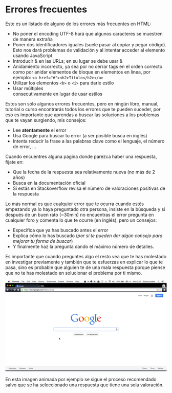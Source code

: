 # Errores frecuentes

Este es un listado de alguno de los errores más frecuentes en HTML:
* No poner el encoding UTF-8 hará que algunos caracteres se muestren de manera extraña
* Poner dos identificadores iguales (suele pasar al copiar y pegar código). Esto nos dará problemas de validación y al
intentar acceder al elemento usando JavaScript
* Introducir & en las URLs; en su lugar se debe usar &amp;
* Anidamiento incorrecto, ya sea por no cerrar tags en el orden correcto como por anidar elementos de bloque en
elementos en linea, por ejemplo: ```<a href="#"><h2>Título</h2></a>```
* Utilizar los elementos ```<b>``` o ```<i>``` para darle estilo
* Usar múltiples <br> consecutivamente en lugar de usar estilos

Estos son sólo algunos errores frecuentes, pero en ningún libro, manual, tutorial o curso encontrarás todos
los errores que te pueden suceder, por eso es importante que aprendas a buscar las soluciones a los problemas que
te vayan surgiendo, mis consejos:
* Lee **atentamente** el error
* Usa Google para buscar tu error (a ser posible busca en inglés)
* Intenta reducir la frase a las palabras clave como el lenguaje, el número de error, ...

Cuando encuentres alguna página donde parezca haber una respuesta, fíjate en:
* Que la fecha de la respuesta sea relativamente nueva (no más de 2 años)
* Busca en la documentación oficial
* Si estás en Stackoverflow revisa el número de valoraciones positivas de la respuesta

Lo más normal es que cualquier error que te ocurra cuando estés empezando ya lo haya preguntado otra persona, insiste en la búsqueda y si después de un buen rato (~30min) no encuentras el error pregunta en cualquier foro y comenta lo que te ocurre (en inglés), pero un consejos:
* Especifica que ya has buscado antes el error
* Explica cómo lo has buscado (*por si te pueden dar algún consejo para mejorar tu forma de buscar*)
* Y finalmente haz la pregunta dando el máximo número de detalles. 

Es importante que cuando preguntes algo el resto vea que te has molestado en investigar previamente y también que te esfuerzas en explicar lo que te pasa, sino es probable que alguien te de una mala respuesta porque piense que no te has molestado en solucionar el problema por ti mismo.

[![](../images/buscar_error.gif)](../images/buscar_error.gif)

En esta imagen animada por ejemplo se sigue el proceso recomendado salvo que se ha seleccionado una respuesta que tiene una sola valoración.